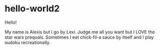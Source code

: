 # hello-world2

Hello!

My name is Alexis but I go by Lexi. Judge me all you want but I LOVE the star wars prequals.
Sometimes I eat chick-fil-a sauce by itself and I play sudoku recreationally.
